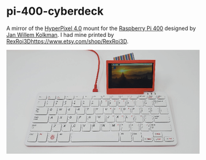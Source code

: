 # pi-400-cyberdeck
A mirror of the [HyperPixel 4.0](https://shop.pimoroni.com/products/hyperpixel-4?variant=12569485443155) mount for the [Raspberry Pi 400](https://www.raspberrypi.com/products/raspberry-pi-400/) designed by [Jan Willem Kolkman](https://www.thingiverse.com/thing:4679860). I had mine printed by [RexRoi3D]()https://www.etsy.com/shop/RexRoi3D.

![Screenshot](/pi-400-cyberdeck.png)
